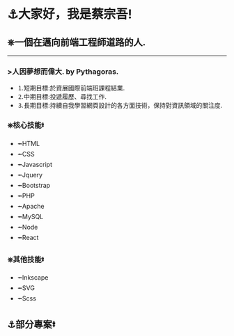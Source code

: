 # &#9875;大家好，我是蔡宗吾!
## &#9096;一個在邁向前端工程師道路的人.
---
### >人因夢想而偉大.   by Pythagoras.
- &#9352;短期目標:於資展國際前端班課程結業.
- &#9353;中期目標:投遞履歷、尋找工作.
- &#9354;長期目標:持續自我學習網頁設計的各方面技術，保持對資訊領域的關注度.

### &#9096;核心技能&#11133;
- &#11132;HTML
- &#11132;CSS
- &#11132;Javascript
- &#11132;Jquery
- &#11132;Bootstrap
- &#11132;PHP
- &#11132;Apache
- &#11132;MySQL
- &#11132;Node
- &#11132;React

### &#9096;其他技能&#11133;
- &#11132;Inkscape
- &#11132;SVG
- &#11132;Scss

## &#9875;部分專案&#11133;





